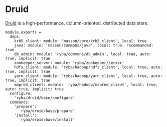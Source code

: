 
# Druid

[Druid](http://www.druid.io) is a high-performance, column-oriented, distributed 
data store.

    module.exports =
      deps:
        krb5_client: module: 'masson/core/krb5_client', local: true
        java: module: 'masson/commons/java', local: true, recommanded: true
        db_admin: module: 'ryba/commons/db_admin', local: true, auto: true, implicit: true
        zookeeper_server: module: 'ryba/zookeeper/server'
        hdfs_client: module: 'ryba/hadoop/hdfs_client', local: true, auto: true, implicit: true
        yarn_client: module: 'ryba/hadoop/yarn_client', local: true, auto: true, implicit: true
        mapred_client: module: 'ryba/hadoop/mapred_client', local: true, auto: true, implicit: true
      configure:
        'ryba/druid/base/configure'
      commands:
        'prepare':
          'ryba/druid/base/prepare'
        'install':
          'ryba/druid/base/install'
